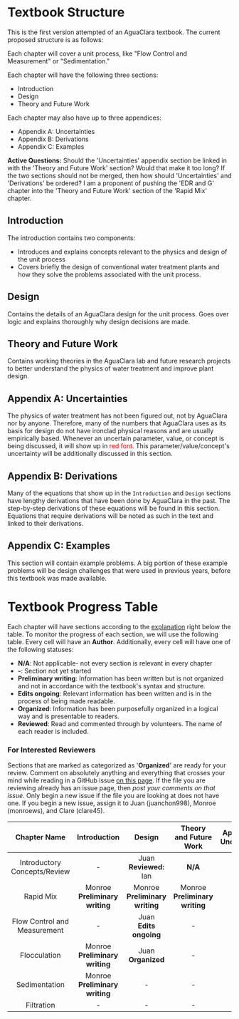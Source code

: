 # Textbook Structure
This is the first version attempted of an AguaClara textbook. The current proposed structure is as follows:

Each chapter will cover a unit process, like "Flow Control and Measurement" or "Sedimentation."

Each chapter will have the following three sections:
- Introduction
- Design
- Theory and Future Work

Each chapter may also have up to three appendices:
- Appendix A: Uncertainties
- Appendix B: Derivations
- Appendix C: Examples

**Active Questions:** Should the 'Uncertainties' appendix section be linked in with the 'Theory and Future Work' section? Would that make it too long? If the two sections should not be merged, then how should 'Uncertainties' and 'Derivations' be ordered? I am a proponent of pushing the 'EDR and G' chapter into the 'Theory and Future Work' section of the 'Rapid Mix' chapter.

## Introduction
The introduction contains two components:
- Introduces and explains concepts relevant to the physics and design of the unit process
- Covers briefly the design of conventional water treatment plants and how they solve the problems associated with the unit process.  

## Design
Contains the details of an AguaClara design for the unit process. Goes over logic and explains thoroughly why design decisions are made.

## Theory and Future Work
Contains working theories in the AguaClara lab and future research projects to better understand the physics of water treatment and improve plant design.

## Appendix A: Uncertainties
The physics of water treatment has not been figured out, not by AguaClara nor by anyone. Therefore, many of the numbers that AguaClara uses as its basis for design do not have ironclad physical reasons and are usually empirically based. Whenever an uncertain parameter, value, or concept is being discussed, it will show up in <font color="red">red font</font>. This parameter/value/concept's uncertainty will be additionally discussed in this section.

## Appendix B: Derivations
Many of the equations that show up in the `Introduction` and `Design` sections have lengthy derivations that have been done by AguaClara in the past. The step-by-step derivations of these equations will be found in this section. Equations that require derivations will be noted as such in the text and linked to their derivations.


## Appendix C: Examples
This section will contain example problems. A big portion of these example problems will be design challenges that were used in previous years, before this textbook was made available.


# Textbook Progress Table

Each chapter will have sections according to the [explanation](https://github.com/AguaClara/CEE4540_Master/tree/master/AguaClara%20Water%20Treatment%20Plant%20Design#textbook-structure) right below the table. To monitor the progress of each section, we will use the following table. Every cell will have an **Author**. Additionally, every cell will have one of the following statuses:

- **N/A**: Not applicable- not every section is relevant in every chapter
- **-**: Section not yet started
- **Preliminary writing**: Information has been written but is not organized and not in accordance with the textbook's syntax and structure.
- **Edits ongoing**: Relevant information has been written and is in the process of being made readable.  
- **Organized**: Information has been purposefully organized in a logical way and is presentable to readers.  
- **Reviewed**: Read and commented through by volunteers. The name of each reader is included.

### For Interested Reviewers
Sections that are marked as categorized as '**Organized**' are ready for your review. Comment on absolutely anything and everything that crosses your mind while reading in a GitHub issue [on this page](https://github.com/AguaClara/CEE4540_Master/issues). If the file you are reviewing already has an issue page, then *post your comments on that issue*. Only begin a new issue if the file you are looking at does not have one. If you begin a new issue, assign it to Juan (juanchon998), Monroe (monroews), and Clare (clare45).

|         Chapter Name         |             Introduction             |                Design                |        Theory and Future Work        | Appendix A: Uncertainties |      Appendix B: Derivations       | Appendix C: Examples |
|:----------------------------:|:------------------------------------:|:------------------------------------:|:------------------------------------:|:-------------------------:|:----------------------------------:|:--------------------:|
| Introductory Concepts/Review |                  -                   |     Juan </br> **Reviewed:** Ian     |               **N/A**                |             -             |    Juan </br> **Edits ongoing**    |          -           |
|          Rapid Mix           | Monroe </br> **Preliminary writing** | Monroe </br> **Preliminary writing** | Monroe </br> **Preliminary writing** |             -             | Juan </br> **Preliminary writing** |          -           |
| Flow Control and Measurement |                  -                   |     Juan </br> **Edits ongoing**     |                  -                   |             -             |      Juan </br> **Organized**      |          -           |
|         Flocculation         | Monroe </br> **Preliminary writing** |       Juan </br> **Organized**       |                  -                   |             -             |    Juan </br> **Edits ongoing**    |          -           |
|        Sedimentation         | Monroe </br> **Preliminary writing** |                  -                   |                  -                   |             -             |                 -                  |          -           |
|          Filtration          |                  -                   |                  -                   |                  -                   |             -             |                 -                  |          -           |
